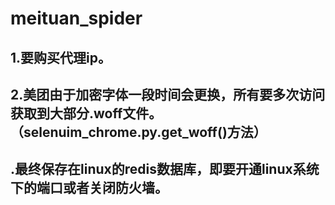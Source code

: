 # meituan_spider
## 1.要购买代理ip。
## 2.美团由于加密字体一段时间会更换，所有要多次访问获取到大部分.woff文件。（selenuim_chrome.py.get_woff()方法）
## .最终保存在linux的redis数据库，即要开通linux系统下的端口或者关闭防火墙。
